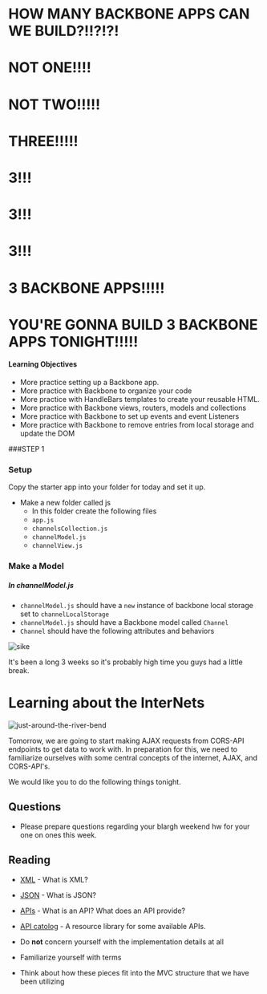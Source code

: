 # HOW MANY BACKBONE APPS CAN WE BUILD?!!?!?!

# NOT ONE!!!!

# NOT TWO!!!!!

# THREE!!!!!

# 3!!!

# 3!!!

# 3!!!

# 3 BACKBONE APPS!!!!!

# YOU'RE GONNA BUILD 3 BACKBONE APPS TONIGHT!!!!!


#### Learning Objectives

- More practice setting up a Backbone app. 
- More practice with Backbone to organize your code
- More practice with HandleBars templates to create your reusable HTML.
- More practice with Backbone views, routers, models and collections
- More practice with Backbone to set up events and event Listeners
- More practice with Backbone to remove entries from local storage and update the DOM


###STEP 1

### Setup
Copy the starter app into your folder for today and set it up.

- Make a new folder called js
	- In this folder create the following files
	- `app.js`
	- `channelsCollection.js`
	- `channelModel.js`
	- `channelView.js`

### Make a Model
##### In channelModel.js 

- `channelModel.js` should have a `new` instance of backbone local storage set to `channelLocalStorage`
- `channelModel.js` should have a Backbone model called `Channel`
- `Channel` should have the following attributes and behaviors


![sike](http://fc08.deviantart.net/fs70/f/2013/065/0/a/troll_face_by_solluxcaptorlover123-d5x7z90.jpg)

It's been a long 3 weeks so it's probably high time you guys had a little break. 

# Learning about the InterNets

![just-around-the-river-bend](http://media.giphy.com/media/Lf2oM0wjjSS8o/giphy.gif)

Tomorrow, we are going to start making AJAX requests from CORS-API endpoints to get data to work with.  In preparation for this, we need to familiarize ourselves with some central concepts of the internet, AJAX, and CORS-API's.  

We would like you to do the following things tonight.

## Questions

- Please prepare questions regarding your blargh weekend hw for your one on ones this week. 

## Reading

* [XML](http://en.wikipedia.org/wiki/XML) -
  What is XML?
* [JSON](http://en.wikipedia.org/wiki/JSON) -
  What is JSON? 
* [APIs](http://en.wikipedia.org/wiki/Application_programming_interface) - What is an API? What does an API provide?
* [API catolog](https://www.mashape.com/) -
  A resource library for some available APIs. 

* Do **not** concern yourself with the implementation details at all
* Familiarize yourself with terms
* Think about how these pieces fit into the MVC structure that we have been
  utilizing